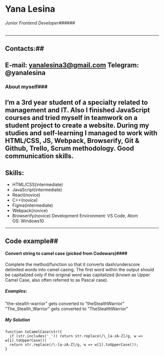 # Yana Lesina #  
###### Junior Frontend Developer######
---
## Contacts:##
   E-mail: yanalesina3@gmail.com 
   Telegram: @yanalesina
---
### About myself###
I’m a 3rd year student of a specialty related to management and IT. Also I finished JavaScript courses and tried myself in teamwork on a student project to create a website. During my studies and self-learning I managed to work with HTML/CSS, JS, Webpack, Browserify, Git & Github, Trello, Scrum methodology. Good communication skills.
---
## Skills:
* HTML/CSS(intermediate)
* JavaScript(intermediate)
* React(novice)
* C++(novice)
* Figma(intermediate)
* Webpack(novice)
* Browserify(novice)
Development Environment: VS Code, Atom  
OS: Windows10
---
## Code example##
#### Convert string to camel case (picked from Codewars)####
Complete the method/function so that it converts dash/underscore delimited words into camel casing. The first word within the output should be capitalized only if the original word was capitalized (known as Upper Camel Case, also often referred to as Pascal case).
##### Examples: #####
"the-stealth-warrior" gets converted to "theStealthWarrior"
"The_Stealth_Warrior" gets converted to "TheStealthWarrior"
##### My Solution #####
```
function toCamelCase(str){
  if (str.includes('_')) return str.replace(/\_[a-zA-Z]/g, w => w[1].toUpperCase())
  return str.replace(/\-[a-zA-Z]/g, w => w[1].toUpperCase());
}
```

